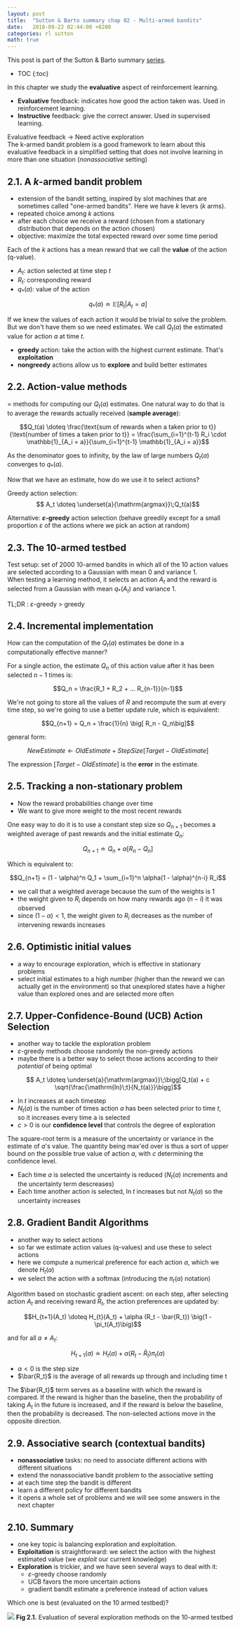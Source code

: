```yaml
---
layout: post
title:  "Sutton & Barto summary chap 02 - Multi-armed bandits"
date:   2018-09-22 02:44:00 +0200
categories: rl sutton
math: true
---
```


This post is part of the Sutton & Barto summary [series][ref-series].

* TOC
{:toc}

In this chapter we study the __evaluative__ aspect of reinforcement learning.
- __Evaluative__ feedback: indicates how good the action taken was. Used in reinforcement learning.
- __Instructive__ feedback: give the correct answer. Used in supervised learning.

Evaluative feedback $\rightarrow$ Need active exploration<br/>
The k-armed bandit problem is a good framework to learn about this evaluative feedback in a simplified setting that does not involve learning in more than one situation (_nonassociative_ setting)

## 2.1. A $k$-armed bandit problem

- extension of the bandit setting, inspired by slot machines that are sometimes called "one-armed bandits". Here we have $k$ levers ($k$ arms).
- repeated choice among $k$ actions
- after each choice we receive a reward (chosen from a stationary distribution that depends on the action chosen)
- objective: maximize the total expected reward over some time period

Each of the $k$ actions has a mean reward that we call the __value__ of the action (q-value).

- $A_t$: action selected at time step $t$
- $R_t$: corresponding reward
- $q_*(a)$: value of the action

$$q_*(a) \doteq \mathbb{E}[R_t | A_t = a]$$

If we knew the values of each action it would be trivial to solve the problem. But we don't have them so we need estimates. We call $Q_t(a)$ the estimated value for action $a$ at time $t$.

- __greedy__ action: take the action with the highest current estimate. That's __exploitation__
- __nongreedy__ actions allow us to __explore__ and build better estimates

## 2.2. Action-value methods

= methods for computing our $Q_t(a)$ estimates.
One natural way to do that is to average the rewards actually received (__sample average__):

$$Q_t(a) \doteq \frac{\text{sum of rewards when a taken prior to t}}{\text{number of times a taken prior to t}} = \frac{\sum_{i=1}^{t-1} R_i \cdot \mathbb{1}_{A_i = a}}{\sum_{i=1}^{t-1} \mathbb{1}_{A_i = a}}$$

As the denominator goes to infinity, by the law of large numbers $Q_t(a)$ converges to $q_*(a)$.

Now that we have an estimate, how do we use it to select actions?

Greedy action selection:
$$ A_t \doteq \underset{a}{\mathrm{argmax}}\;Q_t(a)$$

Alternative: __$\varepsilon$-greedy__ action selection (behave greedily except for a small proportion $\varepsilon$ of the actions where we pick an action at random)

## 2.3. The 10-armed testbed

Test setup: set of 2000 10-armed bandits in which all of the 10 action values are selected according to a Gaussian with mean 0 and variance 1.<br/>
When testing a learning method, it selects an action $A_t$ and the reward is selected from a Gaussian with mean $q_*(A_t)$ and variance 1.

TL;DR : $\varepsilon$-greedy $>$ greedy

## 2.4. Incremental implementation

How can the computation of the $Q_t(a)$ estimates be done in a computationally effective manner?

For a single action, the estimate $Q_n$ of this action value after it has been selected $n-1$ times is:

$$Q_n = \frac{R_1 + R_2 + ... R_{n-1}}{n-1}$$

We're not going to store all the values of $R$ and recompute the sum at every time step, so we're going to use a better update rule, which is equivalent:

$$Q_{n+1} = Q_n + \frac{1}{n} \big[ R_n - Q_n\big]$$

general form:

$$NewEstimate \leftarrow OldEstimate + StepSize [Target - OldEstimate]$$

The expression $[Target - OldEstimate]$ is the __error__ in the estimate.


## 2.5. Tracking a non-stationary problem

- Now the reward probabilities change over time
- We want to give more weight to the most recent rewards

One easy way to do it is to use a constant step size so $Q_{n+1}$ becomes a weighted average of past rewards and the initial estimate $Q_n$:

$$Q_{n+1} \doteq Q_n + \alpha \big[ R_n - Q_n\big]$$

Which is equivalent to:

$$Q_{n+1} = (1 - \alpha)^n Q_1 + \sum_{i=1}^n \alpha(1 - \alpha)^{n-i} R_i$$

- we call that a weighted average because the sum of the weights is 1
- the weight given to $R_i$ depends on how many rewards ago $(n-i)$ it was observed
- since $(1 - \alpha) < 1$, the weight given to $R_i$ decreases as the number of intervening rewards increases

## 2.6. Optimistic initial values

- a way to encourage exploration, which is effective in stationary problems
- select initial estimates to a high number (higher than the reward we can actually get in the environment) so that unexplored states have a higher value than explored ones and are selected more often

## 2.7. Upper-Confidence-Bound (UCB) Action Selection

- another way to tackle the exploration problem
- $\varepsilon$-greedy methods choose randomly the non-greedy actions
- maybe there is a better way to select those actions according to their _potential_ of being optimal

$$ A_t \doteq \underset{a}{\mathrm{argmax}}\;\bigg[Q_t(a) + c \sqrt{\frac{\mathrm{ln}\;t}{N_t(a)}}\bigg]$$

- $\mathrm{ln}\;t$ increases at each timestep
- $N_t(a)$ is the number of times action $a$ has been selected prior to time $t$, so it increases every time a is selected
- $c > 0$ is our __confidence level__ that controls the degree of exploration

The square-root term is a measure of the uncertainty or variance in the estimate of $a$'s value. The quantity being max'ed over is thus a sort of upper bound on the possible true value of action $a$, with $c$ determining the confidence level.
- Each time $a$ is selected the uncertainty is reduced ($N_t(a)$ increments and the uncertainty term descreases)
- Each time another action is selected, $\mathrm{ln}\;t$ increases but not $N_t(a)$ so the uncertainty increases

## 2.8. Gradient Bandit Algorithms

- another way to select actions
- so far we estimate action values (q-values) and use these to select actions
- here we compute a numerical preference for each action $a$, which we denote $H_t(a)$
- we select the action with a softmax (introducing the $\pi_t(a)$ notation)

Algorithm based on stochastic gradient ascent: on each step, after selecting action $A_t$ and receiving reward $R_t$, the action preferences are updated by:

$$H_{t+1}(A_t) \doteq H_{t}(A_t) + \alpha (R_t - \bar{R_t}) \big(1 - \pi_t(A_t)\big)$$

and for all $a \neq A_t$:

$$H_{t+1}(a) \doteq H_{t}(a) + \alpha (R_t - \bar{R}_t) \pi_t(a)$$

- $\alpha < 0$ is the step size
- $\bar{R_t}$ is the average of all rewards up through and including time t

The $\bar{R_t}$ term serves as a baseline with which the reward is compared. If the reward is higher than the baseline, then the probability of taking $A_t$ in the future is increased, and if the reward is below the baseline, then the probability is decreased. The non-selected actions move in the opposite direction.

## 2.9. Associative search (contextual bandits)

- __nonassociative__ tasks: no need to associate different actions with different situations
- extend the nonassociative bandit problem to the associative setting
- at each time step the bandit is different
- learn a different policy for different bandits
- it opens a whole set of problems and we will see some answers in the next chapter

## 2.10. Summary

- one key topic is balancing exploration and exploitation. 
- __Exploitation__ is straightforward: we select the action with the highest estimated value (we _exploit_ our current knowledge)
- __Exploration__ is trickier, and we have seen several ways to deal with it:
    - $\varepsilon$-greedy choose randomly
    - UCB favors the more uncertain actions
    - gradient bandit estimate a preference instead of action values

Which one is best (evaluated on the 10 armed testbed)?

<div class="img-block" style="width: 600px;">
    <img src="/imgs/sutton/sutton2_10.png"/>
    <span><strong>Fig 2.1.</strong> Evaluation of several exploration methods on the 10-armed testbed</span>
</div>


[ref-series]: /blog/2018/09/21/sutton-index
